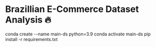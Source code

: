 # Brazillian E-Commerce Dataset Analysis 🔥

conda create --name main-ds python=3.9
conda activate main-ds
pip install -r requirements.txt
